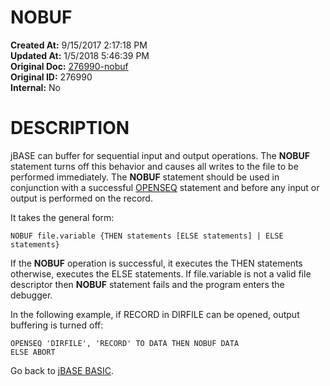 # NOBUF

**Created At:** 9/15/2017 2:17:18 PM  
**Updated At:** 1/5/2018 5:46:39 PM  
**Original Doc:** [276990-nobuf](https://docs.jbase.com/36868-jbase-basic/276990-nobuf)  
**Original ID:** 276990  
**Internal:** No  


# DESCRIPTION

jBASE can buffer for sequential input and output operations. The **NOBUF** statement turns off this behavior and causes all writes to the file to be performed immediately. The **NOBUF** statement should be used in conjunction with a successful [OPENSEQ](./../openseq) statement and before any input or output is performed on the record.

It takes the general form:

```
NOBUF file.variable {THEN statements [ELSE statements] | ELSE statements}
```

If the **NOBUF** operation is successful, it executes the THEN statements otherwise, executes the ELSE statements. If file.variable is not a valid file descriptor then **NOBUF** statement fails and the program enters the debugger.

In the following example, if RECORD in DIRFILE can be opened, output buffering is turned off:

```
OPENSEQ 'DIRFILE', 'RECORD' TO DATA THEN NOBUF DATA
ELSE ABORT
```



Go back to [jBASE BASIC](./../jbase-basic-programmers-reference-guide).
